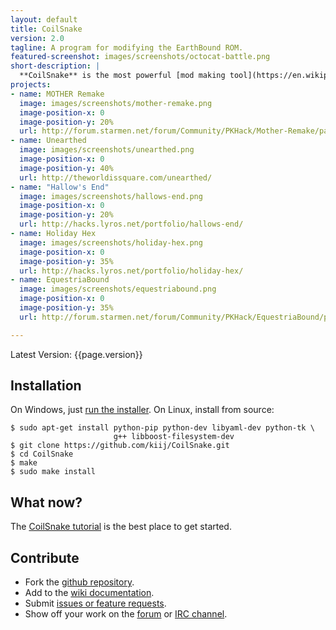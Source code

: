 ```yaml
---
layout: default
title: CoilSnake
version: 2.0
tagline: A program for modifying the EarthBound ROM.
featured-screenshot: images/screenshots/octocat-battle.png
short-description: |
  **CoilSnake** is the most powerful [mod making tool](https://en.wikipedia.org/wiki/Game_mod) for the game [*EarthBound*](https://en.wikipedia.org/wiki/EarthBound). CoilSnake has been used to create several entirely original games within the *EarthBound* engine:
projects:
- name: MOTHER Remake
  image: images/screenshots/mother-remake.png
  image-position-x: 0
  image-position-y: 20%
  url: http://forum.starmen.net/forum/Community/PKHack/Mother-Remake/page/1/
- name: Unearthed
  image: images/screenshots/unearthed.png
  image-position-x: 0
  image-position-y: 40%
  url: http://theworldissquare.com/unearthed/
- name: "Hallow's End"
  image: images/screenshots/hallows-end.png
  image-position-x: 0
  image-position-y: 20%
  url: http://hacks.lyros.net/portfolio/hallows-end/
- name: Holiday Hex
  image: images/screenshots/holiday-hex.png
  image-position-x: 0
  image-position-y: 35%
  url: http://hacks.lyros.net/portfolio/holiday-hex/
- name: EquestriaBound
  image: images/screenshots/equestriabound.png
  image-position-x: 0 
  image-position-y: 35% 
  url: http://forum.starmen.net/forum/Community/PKHack/EquestriaBound/page/1/ 

---
```


<span class="version">Latest Version: {{page.version}}</span>

## Installation 
    
On Windows, just [run the installer](#). On Linux, install from source:

    $ sudo apt-get install python-pip python-dev libyaml-dev python-tk \
                           g++ libboost-filesystem-dev
    $ git clone https://github.com/kiij/CoilSnake.git
    $ cd CoilSnake
    $ make
    $ sudo make install

## What now?

The [CoilSnake tutorial](https://github.com/kiij/CoilSnake/wiki/Tutorial) is the best place to get started.

## Contribute

* Fork the [github repository](https://github.com/kiij/CoilSnake).
* Add to the [wiki documentation](https://github.com/kiij/CoilSnake/wiki).
* Submit [issues or feature  requests](https://github.com/kiij/CoilSnake/issues).
* Show off your work on the [forum](http://forum.starmen.net/forum/Community/PKHack) or [IRC channel](irc://irc.thinstack.net/pkhax).
